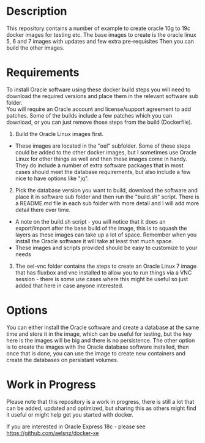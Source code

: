 # Description

This repository contains a number of example to create oracle 10g to 19c docker images for testing etc.
The base images to create is the oracle linux 5, 6 and 7 images with updates and few extra pre-requisites
Then you can build the other images.

# Requirements

To install Oracle software using these docker build steps you will need to download the required versions 
and place them in the relevant software sub folder.  
You will require an Oracle account and license/support agreement to add patches.  Some of the builds include a few
patches which you can download, or you can just remove those steps from the build (Dockerfile).

1. Build the Oracle Linux images first.  
  *  These images are located in the "oel" subfolder.  Some of these steps could be added to the other docker images, but I sometimes use Oracle Linux for other things as well and then these images come in handy.  They do include a number of extra software packages that in most cases should meet the database requirements, but also include a few nice to have options like "jq".  

2.  Pick the database version you want to build, download the software and place it in software sub folder and then run the "build.sh" script.  There is a README.md file in each sub folder with more detail and I will add more detail there over time.

  *  A note on the build.sh script - you will notice that it does an export/import after the base build of the image, this is to squash the layers as these images can take up a lot of space.  Remember when you install the Oracle software it will take at least that much space.
  *  These images and scripts provided should be easy to customize to your needs

3.  The oel-vnc folder contains the steps to create an Oracle Linux 7 image that has fluxbox and vnc installed to allow you to run things via a VNC session - there is some use cases where this might be useful so just added that here in case anyone interested.

# Options
You can either install the Oracle software and create a database at the same time and store it in the image, which 
can be useful for testing, but the key here is the images will be big and there is no persistence.  The other option
is to create the images with the Oracle database software installed, then once that is done, you can use the image
to create new containers and create the databases on persistant volumes.

# Work in Progress
Please note that this repository is a work in progress, there is still a lot that can be added, updated and optimized, but sharing this as others might find it useful or might help get you started with docker.

If you are interested in Oracle Express 18c - please see https://github.com/aelsnz/docker-xe


